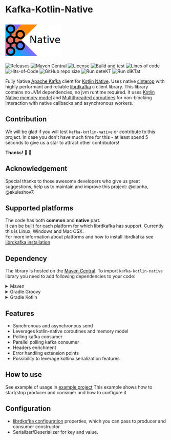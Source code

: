 # Kafka-Kotlin-Native

## <img src="/kkn.png" width="174px"/>

![Releases](https://img.shields.io/github/v/release/icemachined/kafka-kotlin-native)
![Maven Central](https://img.shields.io/maven-central/v/io.github.icemachined/kafka-client)
![License](https://img.shields.io/github/license/icemachined/kafka-kotlin-native)
![Build and test](https://github.com/icemachined/kafka-kotlin-native/actions/workflows/build_and_test.yml/badge.svg?branch=main)
![Lines of code](https://img.shields.io/tokei/lines/github/icemachined/kafka-kotlin-native)
![Hits-of-Code](https://hitsofcode.com/github/icemachined/kafka-kotlin-native?branch=main)
![GitHub repo size](https://img.shields.io/github/repo-size/icemachined/kafka-kotlin-native)
![Run deteKT](https://github.com/icemachined/kafka-kotlin-native/actions/workflows/detekt.yml/badge.svg?branch=main)
![Run diKTat](https://github.com/icemachined/kafka-kotlin-native/actions/workflows/diktat.yml/badge.svg?branch=main)

Fully Native [Apache Kafka](https://kafka.apache.org/) client for [Kotlin Native](https://kotlinlang.org/docs/native-overview.html).
Uses native [cinterop](https://kotlinlang.org/docs/native-c-interop.html) with highly performant and reliable [librdkafka](https://github.com/edenhill/librdkafka) c client library. 
This library contains no JVM dependencies, no jvm runtime required.
It uses [Kotlin Native memory model](https://kotlinlang.org/docs/multiplatform-mobile-concurrency-overview.html) and 
[Multithreaded coroutines](https://kotlinlang.org/docs/multiplatform-mobile-concurrency-and-coroutines.html#multithreaded-coroutines) 
for non-blocking interaction with native callbacks and asynchronous workers. 


## Contribution
We will be glad if you will test `kafka-kotlin-native` or contribute to this project.
In case you don't have much time for this - at least spend 5 seconds to give us a star to attract other contributors!

**Thanks!** :pray: :partying_face:

## Acknowledgement
Special thanks to those awesome developers who give us great suggestions, help us to maintain and improve this project:
@olonho, @akuleshov7.

## Supported platforms
The code has both **common** and **native** part. </br>
It can be built for each platform for which librdkafka has support. 
Currently this is Linux, Windows and Mac OSX. </br>
For more information about platforms and how to install librdkafka see [librdkafka installation](https://github.com/edenhill/librdkafka#installation) 

## Dependency
The library is hosted on the [Maven Central](https://search.maven.org/artifact/com.icemachined/kafka-client).
To import `kafka-kotlin-native` library you need to add following dependencies to your code:
<details>
<summary>Maven</summary>

```pom
<dependency>
  <groupId>io.github.icemachined</groupId>
  <artifactId>kafka-client</artifactId>
  <version>0.1.0</version>
</dependency>
```
</details>

<details>
<summary>Gradle Groovy</summary>

```groovy
implementation 'io.github.icemachined:kafka-client:0.1.0'
```
</details>

<details>
<summary>Gradle Kotlin</summary>

```kotlin
implementation("io.github.icemachined:kafka-client:0.1.0")
```
</details>

## Features

* Synchronous and asynchronous send
* Leverages kotlin-native coroutines and memory model
* Polling kafka consumer
* Parallel polling kafka consumer
* Headers enrichment
* Error handling extension points
* Possibility to leverage kotlinx.serialization features


## How to use

See example of usage in [example project](https://github.com/icemachined/kafka-kotlin-native/blob/main/kafka-client-test/src/nativeMain/kotlin/com/icemachined/Main.kt)
This example shows how to start/stop producer and consimer and how to configure it

## Configuration

* [librdkafka configuration](https://github.com/edenhill/librdkafka/blob/master/CONFIGURATION.md) properties,
which you can pass to producer and consumer constructor </br>
* Serializer/Deserializer for key and value.
